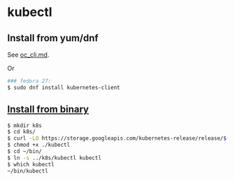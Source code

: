 # kubectl

## Install from yum/dnf

See [oc_cli.md](../origin/oc_cli.md#install-from-yumdfn).

Or

```sh
### fedora 27:
$ sudo dnf install kubernetes-client
```

## [Install from binary](https://kubernetes.io/docs/tasks/tools/install-kubectl/#install-kubectl)

```sh
$ mkdir k8s
$ cd k8s/
$ curl -LO https://storage.googleapis.com/kubernetes-release/release/$(curl -s https://storage.googleapis.com/kubernetes-release/release/stable.txt)/bin/linux/amd64/kubectl
$ chmod +x ./kubectl
$ cd ~/bin/
$ ln -s ../k8s/kubectl kubectl
$ which kubectl
~/bin/kubectl
```

